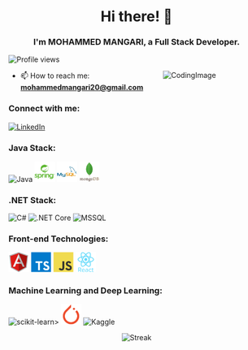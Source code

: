 <h1 align="center">Hi there! 👋</h1>
<h3 align="center">I'm MOHAMMED MANGARI, a Full Stack Developer.</h3>

<p align="left">
  <img src="https://komarev.com/ghpvc/?username=mohammedmangari&label=Profile%20views&color=0e75b6&style=flat" alt="Profile views" />
</p>

<img align="right" alt="CodingImage" width="200" src="https://raw.githubusercontent.com/mohitjaisal/ImageStore/master/Readme-MohitJaisal/GIFs/1-Developer.gif"/>

- 📫 How to reach me: **mohammedmangari20@gmail.com**

<h3 align="left">Connect with me:</h3>
<p align="left">
  <a href="https://www.linkedin.com/in/mohammed-mangari-47b67b237/" target="_blank">
    <img align="center" src="https://raw.githubusercontent.com/rahuldkjain/github-profile-readme-generator/master/src/images/icons/Social/linked-in-alt.svg" alt="LinkedIn" height="30" width="40" />
  </a>
</p>



<div>
  <h3>Java Stack:</h3>
      <img src="https://cdn.jsdelivr.net/gh/devicons/devicon/icons/java/java-original.svg" alt="Java" width="40" height="40" />
      <img src="https://raw.githubusercontent.com/devicons/devicon/master/icons/spring/spring-original-wordmark.svg" alt="Spring" width="40" height="40" />
      <img src="https://raw.githubusercontent.com/devicons/devicon/master/icons/mysql/mysql-original-wordmark.svg" alt="MySQL" width="40" height="40"/>
      <img src="https://raw.githubusercontent.com/devicons/devicon/master/icons/mongodb/mongodb-original-wordmark.svg" alt="MongoDB" width="40" height="40"/>
</div>

<div>
  <h3>.NET Stack:</h3>
      <img src="https://cdn.jsdelivr.net/gh/devicons/devicon/icons/csharp/csharp-original.svg" alt="C#" width="40" height="40" />
      <img src="https://cdn.jsdelivr.net/gh/devicons/devicon/icons/dotnetcore/dotnetcore-original.svg" alt=".NET Core" width="40" height="40" />
      <img src="https://cdn.jsdelivr.net/gh/devicons/devicon/icons/microsoftsqlserver/microsoftsqlserver-plain-wordmark.svg" alt="MSSQL" width="40" height="40" />
</div>

<div>
  <h3>Front-end Technologies:</h3>
      <img src="https://raw.githubusercontent.com/devicons/devicon/master/icons/angularjs/angularjs-original.svg" alt="Angular" width="40" height="40" />
      <img src="https://raw.githubusercontent.com/devicons/devicon/master/icons/typescript/typescript-original.svg" alt="TypeScript" width="40" height="40" />
      <img src="https://raw.githubusercontent.com/devicons/devicon/master/icons/javascript/javascript-original.svg" alt="JavaScript" width="40" height="40" />
      <img src="https://raw.githubusercontent.com/devicons/devicon/master/icons/react/react-original-wordmark.svg" alt="React" width="40" height="40" />
</div>

<h3 align="left">Machine Learning and Deep Learning:</h3>
<p align="left">
  <img src="https://upload.wikimedia.org/wikipedia/commons/0/05/Scikit_learn_logo_small.svg" alt="scikit-learn" width="40" height="40"/>>
  <img src="https://raw.githubusercontent.com/devicons/devicon/master/icons/pytorch/pytorch-original.svg" alt="PyTorch" width="40" height="40"/>
   <img src="https://www.vectorlogo.zone/logos/kaggle/kaggle-icon.svg" alt="Kaggle" width="40" height="40"/>
</p>



<!--<p align="center">
  <img align="left" src="https://github-readme-stats.vercel.app/api/top-langs?username=mohammedmangari&show_icons=true&locale=en&layout=compact" alt="Top Languages" />
</p>-->

<!--<p align="center">
  <img src="https://github-readme-stats.vercel.app/api?username=mohammedmangari&show_icons=true&locale=en" alt="Stats" />
</p>-->

<p align="center">
  <img src="https://github-readme-streak-stats.herokuapp.com/?user=mohammedmangari" alt="Streak" />
</p>
